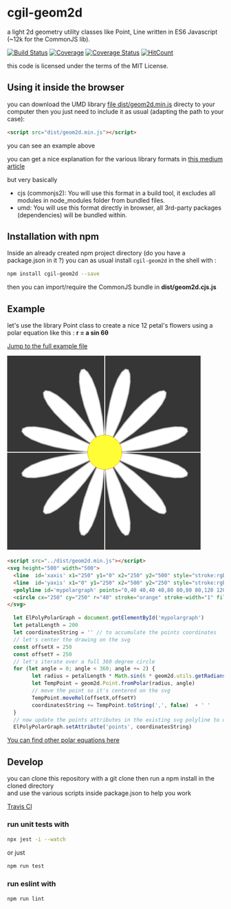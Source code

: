 # cgil-geom2d
a light 2d geometry utility classes like Point, Line written in ES6 Javascript (~12k for the CommonJS lib).

[![Build Status](https://travis-ci.org/lao-tseu-is-alive/cgil-2dgeom.png?branch=master)](https://travis-ci.org/lao-tseu-is-alive/cgil-2dgeom)
[![Coverage](https://img.shields.io/codecov/c/github/lao-tseu-is-alive/cgil-2dgeom/master.svg)](https://codecov.io/gh/lao-tseu-is-alive/cgil-2dgeom)
[![Coverage Status](https://coveralls.io/repos/github/lao-tseu-is-alive/cgil-2dgeom/badge.svg?branch=master)](https://coveralls.io/github/lao-tseu-is-alive/cgil-2dgeom?branch=master)
[![HitCount](http://hits.dwyl.io/lao-tseu-is-alive/cgil-2dgeom.svg)](http://hits.dwyl.io/lao-tseu-is-alive/cgil-2dgeom)

this code is licensed under the terms of the MIT License.

## Using it inside the browser
you can download the UMD library [file dist/geom2d.min.js](https://raw.githubusercontent.com/lao-tseu-is-alive/cgil-2dgeom/master/dist/geom2d.min.js)
directy to your computer 
then you just need to include it as usual (adapting the path to your case):
```html
<script src="dist/geom2d.min.js"></script>
```
you can see an example above 

you can get a nice explanation for the various library formats in [this medium article](https://medium.com/computed-comparisons/commonjs-vs-amd-vs-requirejs-vs-es6-modules-2e814b114a0b)

but very basically 
 - cjs (commonjs2): You will use this format in a build tool, it excludes all modules in node_modules folder from bundled files.
 - umd: You will use this format directly in browser, all 3rd-party packages (dependencies) will be bundled within.


## Installation with npm

Inside an already created npm project directory (do you have a package.json in it ?) 
you can as usual install `cgil-geom2d` in the shell with :

```bash
npm install cgil-geom2d --save
```

then you can import/require the CommonJS bundle in **dist/geom2d.cjs.js** 


## Example
let's use the library Point class to create a nice 12 petal's flowers using a polar equation like this : 
**r = a sin 6θ**

[Jump to the full example file](https://lao-tseu-is-alive.github.io/cgil-2dgeom/examples/example_UMD.html)

![alt text](https://raw.githubusercontent.com/lao-tseu-is-alive/cgil-2dgeom/master/examples/images/cgil-geom2d_12_petals_flower_example.png "Using the geom2d.Point class to create a nice 12 petal's flowers from a polar equation")

```html
<script src="../dist/geom2d.min.js"></script>
<svg height="500" width="500">
  <line  id='xaxis' x1="250" y1="0" x2="250" y2="500" style="stroke:rgb(255,255,255);stroke-width:2" />
  <line  id='yaxis' x1="0" y1="250" x2="500" y2="250" style="stroke:rgb(255,255,255);stroke-width:2" />  
  <polyline id='mypolargraph' points="0,40 40,40 40,80 80,80 80,120 120,120 120,160"  style="fill:white;stroke:red;stroke-width:4" />
  <circle cx="250" cy="250" r="40" stroke="orange" stroke-width="1" fill="yellow" />
</svg>
```

```javascript
  let ElPolyPolarGraph = document.getElementById('mypolargraph')
  let petalLength = 200
  let coordinatesString = '' // to accumulate the points coordinates
  // let's center the drawing on the svg
  const offsetX = 250 
  const offsetY = 250
  // let's iterate over a full 360 degree circle
  for (let angle = 0; angle < 360; angle += 2) {
        let radius = petalLength * Math.sin(6 * geom2d.utils.getRadians(angle)) // need to convert to radians for Math.sin        
        let TempPoint = geom2d.Point.fromPolar(radius, angle)
        // move the point so it's centered on the svg 
        TempPoint.moveRel(offsetX,offsetY)
        coordinatesString += TempPoint.toString(',', false)  + ' '
  }  
  // now update the points attributes in the existing svg polyline to display the flower on screen
  ElPolyPolarGraph.setAttribute('points', coordinatesString)  
```
 
 [You can find other polar equations here](https://faculty.math.illinois.edu/~rasekh2/math231(s2016)/PolarEquations.pdf)

## Develop 
you can clone this repository with a git clone
then run a npm install in the cloned directory  
and use the various scripts inside package.json to help you work

[Travis CI](https://travis-ci.org/lao-tseu-is-alive/cgil-2dgeom/)

### run unit tests with

```bash
npx jest -i --watch
```

or just
```bash
npm run test
```

### run eslint with

```bash
npm run lint
```


